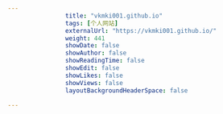 ---
                title: "vkmki001.github.io"
                tags: [个人网站]
                externalUrl: "https://vkmki001.github.io/"
                weight: 441
                showDate: false
                showAuthor: false
                showReadingTime: false
                showEdit: false
                showLikes: false
                showViews: false
                layoutBackgroundHeaderSpace: false
                ---

